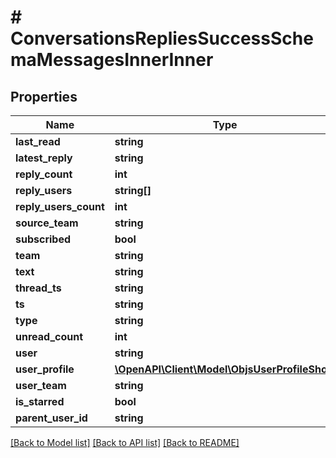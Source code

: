 # # ConversationsRepliesSuccessSchemaMessagesInnerInner

## Properties

Name | Type | Description | Notes
------------ | ------------- | ------------- | -------------
**last_read** | **string** |  | [optional]
**latest_reply** | **string** |  | [optional]
**reply_count** | **int** |  |
**reply_users** | **string[]** |  | [optional]
**reply_users_count** | **int** |  | [optional]
**source_team** | **string** |  | [optional]
**subscribed** | **bool** |  |
**team** | **string** |  | [optional]
**text** | **string** |  |
**thread_ts** | **string** |  |
**ts** | **string** |  |
**type** | **string** |  |
**unread_count** | **int** |  | [optional]
**user** | **string** |  |
**user_profile** | [**\OpenAPI\Client\Model\ObjsUserProfileShort**](ObjsUserProfileShort.md) |  | [optional]
**user_team** | **string** |  | [optional]
**is_starred** | **bool** |  | [optional]
**parent_user_id** | **string** |  |

[[Back to Model list]](../../README.md#models) [[Back to API list]](../../README.md#endpoints) [[Back to README]](../../README.md)
